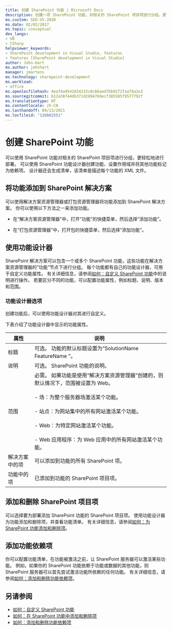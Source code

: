 ```yaml
---
title: 创建 SharePoint 功能 | Microsoft Docs
description: 创建一项 SharePoint 功能，对相关的 SharePoint 项目项进行分组，更轻松地进行部署。 将功能添加到 SharePoint 解决方案。 使用功能设计器。
ms.custom: SEO-VS-2020
ms.date: 02/02/2017
ms.topic: conceptual
dev_langs:
- VB
- CSharp
helpviewer_keywords:
- SharePoint development in Visual Studio, features
- features [SharePoint development in Visual Studio]
author: John-Hart
ms.author: johnhart
manager: jmartens
ms.technology: sharepoint-development
ms.workload:
- office
ms.openlocfilehash: 4eaf4a9541834215c0c66aed7bb9271faa79a1e3
ms.sourcegitcommit: b12a38744db371d2894769ecf305585f9577792f
ms.translationtype: HT
ms.contentlocale: zh-CN
ms.lasthandoff: 09/13/2021
ms.locfileid: "126602551"
---
```

# <a name="create-sharepoint-features"></a>创建 SharePoint 功能
  可以使用 SharePoint 功能对相关的 SharePoint 项目项进行分组，更轻松地进行部署。 可以使用 SharePoint 功能设计器创建功能、设置作用域并将其他功能标记为依赖项。 设计器还会生成清单，该清单是描述每个功能的 XML 文件。

## <a name="add-features-to-the-sharepoint-solution"></a>将功能添加到 SharePoint 解决方案
 可以使用解决方案资源管理器或打包资源管理器将功能添加到 SharePoint 解决方案。 你可以使用以下方法之一来添加功能。

- 在“解决方案资源管理器”中，打开“功能”的快捷菜单，然后选择“添加功能”。

- 在“打包资源管理器”中，打开包的快捷菜单，然后选择“添加功能”。

## <a name="using-the-feature-designer"></a>使用功能设计器
 SharePoint 解决方案可以包含一个或多个 SharePoint 功能，这些功能在解决方案资源管理器的“功能”节点下进行分组。 每个功能都有自己的功能设计器，可用于自定义功能属性。 有关详细信息，请参阅[如何：自定义 SharePoint 功能](../sharepoint/how-to-customize-a-sharepoint-feature.md)中的说明进行操作。 若要区分不同的功能，可以配置功能属性，例如标题、说明、版本和范围。

### <a name="feature-designer-options"></a>功能设计器选项
 创建功能后，可以使用功能设计器对其进行自定义。

 下表介绍了功能设计器中显示的功能属性。

|属性|说明|
|--------------|-----------------|
|标题|可选。 功能的默认标题设置为“SolutionName FeatureName ”。|
|说明|可选。 SharePoint 功能的说明。|
|范围|必需。 如果功能是使用“解决方案资源管理器”创建的，则默认情况下，范围被设置为 Web。<br /><br /> - 场：为整个服务器场激活某个功能。<br /><br /> - 站点：为网站集中的所有网站激活某个功能。<br /><br /> - Web：为特定网站激活某个功能。<br /><br /> - Web 应用程序：为 Web 应用中的所有网站激活某个功能。|
|解决方案中的项|可以添加到功能的所有 SharePoint 项。|
|功能中的项|已添加到功能的 SharePoint 项目项。|

## <a name="add-and-remove-sharepoint-project-items"></a>添加和删除 SharePoint 项目项
 可以选择要为部署添加 SharePoint 功能的 SharePoint 项目项。 使用功能设计器为功能添加和删除项，并查看功能清单。 有关详细信息，请参阅[如何：为 SharePoint 功能添加和删除项](../sharepoint/how-to-add-and-remove-items-to-sharepoint-features.md)。

## <a name="add-feature-dependencies"></a>添加功能依赖项
 你可以配置功能清单，在功能被激活之前，让 SharePoint 服务器可以激活某些功能。 例如，如果你的 SharePoint 功能依赖于功能或数据的其他功能，则 SharePoint 服务器可以首先尝试激活功能所依赖的任何功能。 有关详细信息，请参阅[如何：添加和删除功能依赖项](../sharepoint/how-to-add-and-remove-feature-dependencies.md)。

## <a name="see-also"></a>另请参阅
- [如何：自定义 SharePoint 功能](../sharepoint/how-to-customize-a-sharepoint-feature.md)
- [如何：在 SharePoint 功能中添加和删除项](../sharepoint/how-to-add-and-remove-items-to-sharepoint-features.md)
- [如何：添加和删除功能依赖项](../sharepoint/how-to-add-and-remove-feature-dependencies.md)
